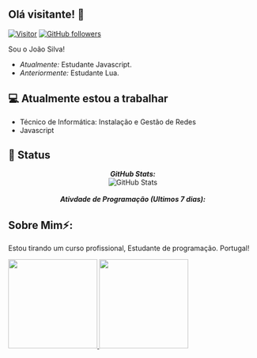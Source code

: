 <h2>Olá visitante! 👋</h2>

[![Visitor](https://visitor-badge.laobi.icu/badge?page_id=Z4Dev)](https://github.com/Z4Dev) [![GitHub followers](https://img.shields.io/github/followers/Z4Dev.svg?style=social&label=Follow)](https://github.com/Z4Dev?tab=followers)

Sou o João Silva! 
- <i>Atualmente:</i> Estudante Javascript. 
- <i>Anteriormente:</i> Estudante Lua.

<h2>💻 Atualmente estou a trabalhar</h2>

- Técnico de Informática: Instalação e Gestão de Redes
- Javascript


<h2>👀 Status</h2>

<div>
<!--   <p align="center">
    <b><em>Now listening to:</em></b> <br/>
    <img src="https://spotify-github-profile.vercel.app/api/view?uid=lakshmanan.meiyappan&cover_image=true&theme=novatorem" alt="Now Listenting to" />
  </p> -->
  
  <p align="center">
  <b><em>GitHub Stats:</em></b> <br/>
    <img src="https://github-readme-streak-stats.herokuapp.com/?user=Z4Dev" alt="GitHub Stats" /> <br/><br/>
  <b><em>Ativdade de Programação (Ultimos 7 dias):</em></b> <br/>
  </p>
</div>

<h2> Sobre Mim⚡:</h2>

Estou tirando um curso profissional, Estudante de programação. Portugal!
 

<div>
<a href="https://github.com/Z4Dev">
<img height="180em" src="https://github-readme-stats.vercel.app/api/top-langs/?username=Z4Dev&layout=compact&langs_count=7&theme=dracula"/>
<img height="180em" src="https://github-readme-stats.vercel.app/api?username=Z4Dev&show_icons=true&theme=dracula&include_all_commits=true&count_private=true"/>
</div>
